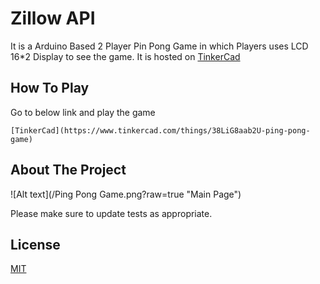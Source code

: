 # Zillow API

It is a Arduino Based 2 Player Pin Pong Game in which Players uses LCD 16*2 Display to see the game. It is hosted on [TinkerCad](https://www.tinkercad.com/things/38LiG8aab2U-ping-pong-game) 

## How To Play

Go to below link and play the game

```
[TinkerCad](https://www.tinkercad.com/things/38LiG8aab2U-ping-pong-game) 
```
## About The Project

![Alt text](/Ping Pong Game.png?raw=true "Main Page")

Please make sure to update tests as appropriate.

## License
[MIT](https://choosealicense.com/licenses/mit/)
